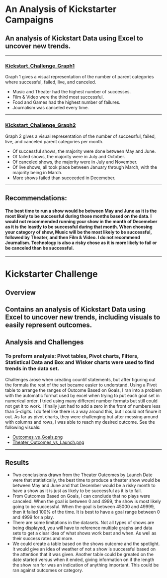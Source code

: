 # An Analysis of Kickstarter Campaigns
## An analysis of Kickstart Data using Excel to uncover new trends. 
---
### [Kickstart_Challenge_Graph1](/Kickstart_Challenge_Graph1.png)
Graph 1 gives a visual representation of the number of parent categories where successful, failed, live, and canceled. 
* Music and Theater had the highest number of successes.
* Film & Video were the third most successful. 
* Food and Games had the highest number of failures. 
* Journalism was canceled every time. 
---
### [Kickstart_Challenge_Graph2](/Kickstart_Challenge_Graph2.png)
Graph 2 gives a visual representation of the number of successful, failed, live, and canceled parent categories per month. 
* Of successful shows, the majority were done between May and June. 
* Of failed shows, the majority were in July and October. 
* Of canceled shows, the majority were in July and November. 
* Of live shows, all took place between January through March, with the majority being in March. 
* More shows failed than succeeded in Decemeber. 
---
## Recommendations:
#### The best time to run a show would be between May and June as it is the most likely to be successful during those months based on the data. I would not recommended running your show in the month of Decemeber as it is the leastly to be successful during that month. When choosing your category of show, Music will be the most likely to be successful, followed by Theater, and then Film & Video. I do not recommend Journalism. Technology is also a risky chose as it is more likely to fail or be canceled than be successful. 
---
# Kickstarter Challenge 
## Overview
Contains an analysis of Kickstart Data using Excel to uncover new trends, including visuals to easily represent outcomes. 
---
## Analysis and Challenges
### To preform analysis: Pivot tables, Pivot charts, Filters, Statistical Data and Box and Wisker charts were used to find trends in the data set. 
Challenges arose when creating countif statements, but after figuring out the formula the rest of the set became easier to understand. Using a Pivot table to arrange 
the ranges of Outcome Based on Goals, I ran into a problem with the automatic format used by excel when trying to put each goal set in numerical order. I tried using 
many different number formats but still could not get it to work. I finally just had to add a zero in the front of numbers less than 5-digits. I do feel like there is 
a way around this, but I could not finure it out. As far as pivot charts, they were challenging but after messing around with columns and rows, I was able to reach my 
desired outcome. See the following visuals:
* [Outcomes_vs_Goals.png](resources/Outcomes_vs_Goals.png)
* [Theater_Outcomes_vs_Launch.png](resources/Theater_Outcomes_vs_Launch.png)

---
## Results
* Two conclusions drawn from the Theater Outcomes by Launch Date were that statistically, the best time to produce a theater show would be between 
May and June and that December would be a risky month to have a show as it is just as likely to be successful as it is to fail. 
* From Outcomes Based on Goals, I can conclude that no plays were canceled. When the goal is between 0 and 4999, the show is most likely going to be successful. 
When the goal is between 45000 and 49999, then it failed 100% of the time. It is best to have a goal range between 0 and 4999 for a play. 
* There are some limitations in the datasets. Not all types of shows are being displayed, you will have to reference multiple graphs and data sets to get a 
clear idea of what shows work best and when. As well as their success rates and more. 
* We could create a table based on the shows outcome and the spotlight. It would give an idea of weather of not a show is successful based on the attention 
that it was given. Another table could be greated on the date started versus when it ended, giving information on if the length the show ran for was an 
indication of anything important. This could be ran against outcomes or category. 
